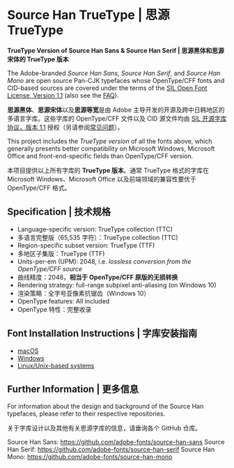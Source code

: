 # Source Han TrueType | 思源 TrueType
**TrueType Version of Source Han Sans &amp; Source Han Serif | 思源黑体和思源宋体的 TrueType 版本**

The Adobe-branded *Source Han Sans*, *Source Han Serif*, and *Source Han Mono* are open source Pan-CJK typefaces whose OpenType/CFF fonts and CID-based sources are covered under the terms of the [SIL Open Font License, Version 1.1](http://scripts.sil.org/OFL) (also see the [FAQ](http://scripts.sil.org/cms/scripts/page.php?item_id=OFL-FAQ_web)).

**思源黑体**、**思源宋体**以及**思源等宽**是由 Adobe 主导开发的开源及跨中日韩地区的多语言字库。这些字库的 OpenType/CFF 文件以及 CID 源文件均由 [SIL 开源字库协议，版本 1.1](http://scripts.sil.org/OFL) 授权（另请参阅[常见问题](http://scripts.sil.org/cms/scripts/page.php?item_id=OFL-FAQ_web)）。

This project includes the *TrueType version* of all the fonts above, which generally presents better compatibility on Microsoft Windows, Microsoft Office and front-end-specific fields than OpenType/CFF version.

本项目提供以上所有字库的 **TrueType 版本**。通常 TrueType 格式的字库在 Microsoft Windows、Microsoft Office 以及前端领域的兼容性要优于 OpenType/CFF 格式。


## Specification | 技术规格

* Language-specific version: TrueType collection (TTC)
* 多语言完整版（65,535 字符）：TrueType collection (TTC)
* Region-specific subset version: TrueType (TTF)
* 多地区子集版：TrueType (TTF)
* Units-per-em (UPM): 2048, i.e. *lossless conversion from the OpenType/CFF source*
* 曲线精度：2048，**相当于 OpenType/CFF 原版的无损转换**
* Rendering strategy: full-range subpixel anti-aliasing (on Windows 10)
* 渲染策略：全字号亚像素抗锯齿（Windows 10）
* OpenType features: All included
* OpenType 特性：完整收录


## Font Installation Instructions | 字库安装指南

* [macOS](https://support.apple.com/en-us/HT201749)
* [Windows](https://www.microsoft.com/en-us/Typography/TrueTypeInstall.aspx)
* [Linux/Unix-based systems](https://github.com/adobe-fonts/source-code-pro/issues/17#issuecomment-8967116)


## Further Information | 更多信息

For information about the design and background of the Source Han typefaces, please refer to their respective repositories.

关于字库设计以及其他有关思源字库的信息，请垂询各个 GitHub 仓库。

Source Han Sans: https://github.com/adobe-fonts/source-han-sans
Source Han Serif: https://github.com/adobe-fonts/source-han-serif
Source Han Mono: https://github.com/adobe-fonts/source-han-mono
